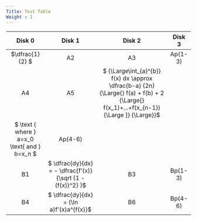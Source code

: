 ```yaml
---
Title: Test Table
Weight : 1
---
```


| Disk 0 | Disk 1 | Disk 2 | Disk 3 |
|:------:|:------:|:------:|:-------:|
|   $\dfrac{1}{2} $   |   A2   |   A3   | Ap(1-3) |
|   A4   |   A5   |   $ {\Large\int_{a}^{b}} f(x) dx \approx \dfrac{b-a} {2n} {\Large\{} f(a) + f(b) + 2 {\Large[} f(x_1)+...+f(x_{n-1}){\Large ]} {\Large\}}$
$ \text { where } a=x_0 \text{ and } b=x_n $   | Ap(4-6) |
|   B1   |   $ \dfrac{dy}{dx} = - \dfrac{f'(x)} {\sqrt {1 - (f(x))^2} }$   |   B3   | Bp(1-3) |
|   B4   |   $ \dfrac{dy}{dx} = (\ln a)f'(x)a^{f(x)}$  |   B6   | Bp(4-6) |